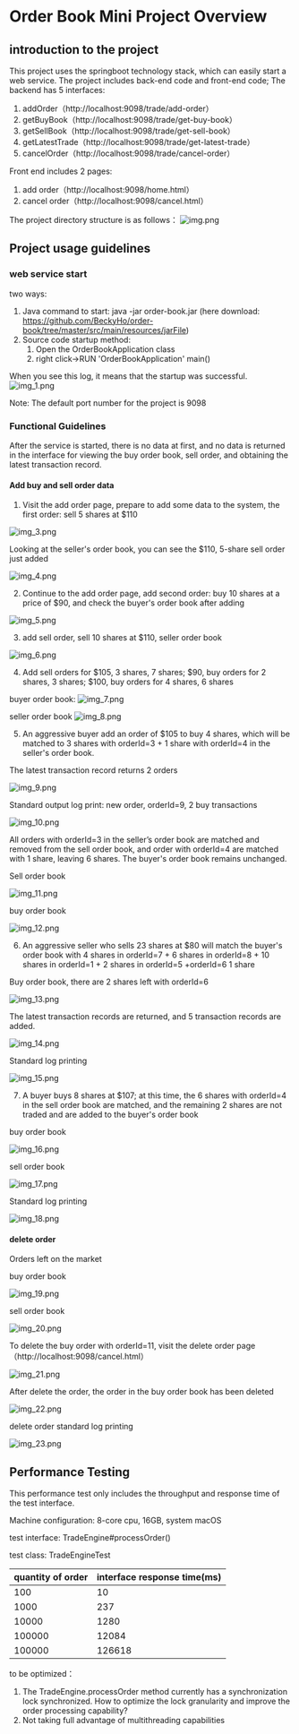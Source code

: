 # Order Book Mini Project Overview

## introduction to the project
This project uses the springboot technology stack, which can easily start a web service. The project includes back-end code and front-end code;
The backend has 5 interfaces: 
1. addOrder（http://localhost:9098/trade/add-order）
2. getBuyBook（http://localhost:9098/trade/get-buy-book）
3. getSellBook（http://localhost:9098/trade/get-sell-book）
4. getLatestTrade（http://localhost:9098/trade/get-latest-trade）
5. cancelOrder（http://localhost:9098/trade/cancel-order）

Front end includes 2 pages: 
1. add order（http://localhost:9098/home.html）
2. cancel order（http://localhost:9098/cancel.html）

The project directory structure is as follows：
![img.png](img.png)

## Project usage guidelines

### web service start
two ways: 
1. Java command to start: java -jar order-book.jar (here download: https://github.com/BeckyHo/order-book/tree/master/src/main/resources/jarFile)
2. Source code startup method:
   1. Open the OrderBookApplication class
   2. right click->RUN 'OrderBookApplication' main() 

When you see this log, it means that the startup was successful.
![img_1.png](img_1.png)

Note: The default port number for the project is 9098

### Functional Guidelines

After the service is started, there is no data at first, and no data is returned in the interface for viewing the buy order book, sell order, and obtaining the latest transaction record.

#### Add buy and sell order data
1. Visit the add order page, prepare to add some data to the system, the first order: sell 5 shares at $110

![img_3.png](img_3.png)

Looking at the seller's order book, you can see the $110, 5-share sell order just added

![img_4.png](img_4.png)

2. Continue to the add order page, add second order: buy 10 shares at a price of $90, and check the buyer's order book after adding

![img_5.png](img_5.png)

3. add sell order, sell 10 shares at $110, seller order book

![img_6.png](img_6.png)

4. Add sell orders for $105, 3 shares, 7 shares; $90, buy orders for 2 shares, 3 shares; $100, buy orders for 4 shares, 6 shares

buyer order book:
![img_7.png](img_7.png)

seller order book
![img_8.png](img_8.png)

5. An aggressive buyer add an order of $105 to buy 4 shares, which will be matched to 3 shares with orderId=3 + 1 share with orderId=4 in the seller's order book.

The latest transaction record returns 2 orders

![img_9.png](img_9.png)

Standard output log print: new order, orderId=9, 2 buy transactions

![img_10.png](img_10.png)

All orders with orderId=3 in the seller’s order book are matched and removed from the sell order book, and order with orderId=4 are matched with 1 share, leaving 6 shares. The buyer's order book remains unchanged.

Sell order book

![img_11.png](img_11.png)

buy order book

![img_12.png](img_12.png)

6. An aggressive seller who sells 23 shares at $80 will match the buyer's order book with 4 shares in orderId=7 + 6 shares in orderId=8 + 10 shares in orderId=1 + 2 shares in orderId=5 +orderId=6 1 share

Buy order book, there are 2 shares left with orderId=6

![img_13.png](img_13.png)

The latest transaction records are returned, and 5 transaction records are added.

![img_14.png](img_14.png)

Standard log printing

![img_15.png](img_15.png)

7. A buyer buys 8 shares at $107; at this time, the 6 shares with orderId=4 in the sell order book are matched, and the remaining 2 shares are not traded and are added to the buyer's order book

buy order book

![img_16.png](img_16.png)

sell order book

![img_17.png](img_17.png)

Standard log printing

![img_18.png](img_18.png)


#### delete order

Orders left on the market

buy order book

![img_19.png](img_19.png)

sell order book

![img_20.png](img_20.png)

To delete the buy order with orderId=11, visit the delete order page（http://localhost:9098/cancel.html）

![img_21.png](img_21.png)

After delete the order, the order in the buy order book has been deleted

![img_22.png](img_22.png)

delete order standard log printing

![img_23.png](img_23.png)

## Performance Testing

This performance test only includes the throughput and response time of the test interface.

Machine configuration: 8-core cpu, 16GB, system macOS

test interface: TradeEngine#processOrder()

test class: TradeEngineTest

| quantity of order | interface response time(ms)   | 
| ----- | --------- | 
| 100   |   10   |
| 1000  | 237     | 
| 10000  | 1280     | 
| 100000  | 12084     | 
| 100000  | 126618     | 

to be optimized：
1. The TradeEngine.processOrder method currently has a synchronization lock synchronized. How to optimize the lock granularity and improve the order processing capability?
2. Not taking full advantage of multithreading capabilities




